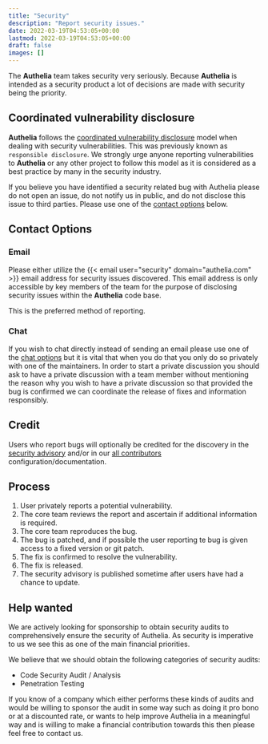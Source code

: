 ```yaml
---
title: "Security"
description: "Report security issues."
date: 2022-03-19T04:53:05+00:00
lastmod: 2022-03-19T04:53:05+00:00
draft: false
images: []
---
```


The **Authelia** team takes security very seriously. Because **Authelia** is intended as a security product a lot of
decisions are made with security being the priority.

## Coordinated vulnerability disclosure

**Authelia** follows the
[coordinated vulnerability disclosure](https://en.wikipedia.org/wiki/Coordinated_vulnerability_disclosure) model when
dealing with security vulnerabilities. This was previously known as `responsible disclosure`. We strongly urge anyone
reporting vulnerabilities to **Authelia** or any other project to follow this model as it is considered as a best
practice by many in the security industry.

If you believe you have identified a security related bug with Authelia please do not open an issue, do not notify us in
public, and do not disclose this issue to third parties. Please use one of the [contact options](#contact-options)
below.

## Contact Options

### Email

Please either utilize the {{< email user="security" domain="authelia.com" >}} email address for security issues
discovered. This email address is only accessible by key members of the team for the purpose of disclosing security
issues within the **Authelia** code base.

This is the preferred method of reporting.

### Chat

If you wish to chat directly instead of sending an email please use one of the [chat options](contact.md#chat) but it
is vital that when you do that you only do so privately with one of the maintainers. In order to start a private
discussion you should ask to have a private discussion with a team member without mentioning the reason why you wish to
have a private discussion so that provided the bug is confirmed we can coordinate the release of fixes and information
responsibly.

## Credit

Users who report bugs will optionally be credited for the discovery in the
[security advisory](https://github.com/authelia/authelia/security/advisories) and/or in our
[all contributors](https://github.com/authelia/authelia/blob/master/README.md#contribute) configuration/documentation.

## Process

1. User privately reports a potential vulnerability.
2. The core team reviews the report and ascertain if additional information is required.
3. The core team reproduces the bug.
4. The bug is patched, and if possible the user reporting te bug is given access to a fixed version or git patch.
5. The fix is confirmed to resolve the vulnerability.
6. The fix is released.
7. The security advisory is published sometime after users have had a chance to update.

## Help wanted

We are actively looking for sponsorship to obtain security audits to comprehensively ensure the security of Authelia.
As security is imperative to us we see this as one of the main financial priorities.

We believe that we should obtain the following categories of security audits:
- Code Security Audit / Analysis
- Penetration Testing

If you know of a company which either performs these kinds of audits and would be willing to sponsor the audit in some
way such as doing it pro bono or at a discounted rate, or wants to help improve Authelia in a meaningful way and is
willing to make a financial contribution towards this then please feel free to contact us.
